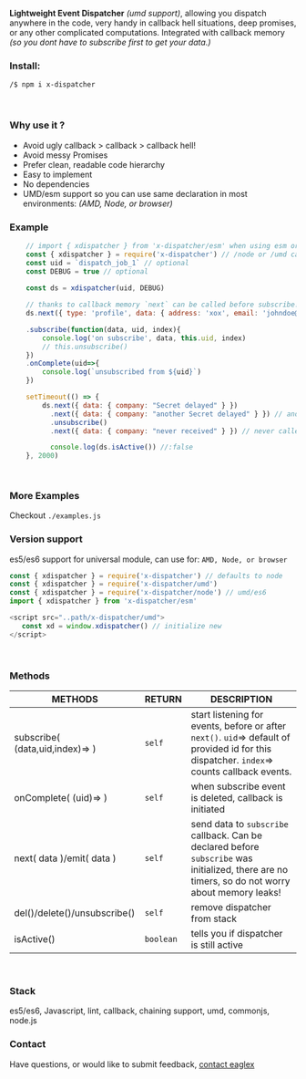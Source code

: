 
**Lightweight Event Dispatcher** _(umd support)_, allowing you dispatch anywhere in the code, very handy in callback hell situations, deep promises, or any other complicated computations. Integrated with callback memory  _(so you dont have to subscribe first to get your data.)_
&nbsp;
&nbsp;

### Install:
```shell
/$ npm i x-dispatcher
```
&nbsp;
&nbsp;


### Why use it ?
* Avoid ugly callback > callback > callback hell!
* Avoid messy Promises
* Prefer clean, readable code hierarchy
* Easy to implement
* No dependencies
* UMD/esm support so you can use same declaration in most environments: *(AMD, Node, or browser)*
&nbsp;
&nbsp;


### Example
```js
    // import { xdispatcher } from 'x-dispatcher/esm' when using esm or ts
    const { xdispatcher } = require('x-dispatcher') // /node or /umd can also be used 
    const uid = `dispatch_job_1` // optional
    const DEBUG = true // optional
  
    const ds = xdispatcher(uid, DEBUG)

    // thanks to callback memory `next` can be called before subscribe!
    ds.next({ type: 'profile', data: { address: 'xox', email: 'johndoe@email.xo', name: 'John Doe', company: 'Anonymous' } })

    .subscribe(function(data, uid, index){
        console.log('on subscribe', data, this.uid, index)
        // this.unsubscribe() 
    })
    .onComplete(uid=>{
        console.log(`unsubscribed from ${uid}`)
    })

    setTimeout(() => {
        ds.next({ data: { company: "Secret delayed" } })
          .next({ data: { company: "another Secret delayed" } }) // and so on
          .unsubscribe()
          .next({ data: { company: "never received" } }) // never called

          console.log(ds.isActive()) //:false
    }, 2000)

  
```



### More Examples
Checkout  `./examples.js`
&nbsp;
&nbsp;



### Version support
es5/es6 support for universal module, can use for: `AMD, Node, or browser`

```js
const { xdispatcher } = require('x-dispatcher') // defaults to node
const { xdispatcher } = require('x-dispatcher/umd') 
const { xdispatcher } = require('x-dispatcher/node') // umd/es6 
import { xdispatcher } from 'x-dispatcher/esm' 

<script src="..path/x-dispatcher/umd">
   const xd = window.xdispatcher() // initialize new
</script>
```
&nbsp;
&nbsp;




### Methods

|METHODS                |RETURN                          |DESCRIPTION                         |
|----------------|-------------------------------|-----------------------------|
|subscribe( (data,uid,index)=> ) | `self` |start listening for events, before or after `next()`. `uid`=> default of provided id for this dispatcher. `index`=> counts callback events. |
|onComplete( (uid)=> ) | `self` |when subscribe event is deleted, callback is initiated |
|next( data )/emit( data ) | `self` |send data to `subscribe` callback. Can be declared before `subscribe` was initialized, there are no timers, so do not worry about memory leaks!  |
|del()/delete()/unsubscribe() | `self` |remove dispatcher from stack |
|isActive() | `boolean` |tells you if dispatcher is still active |
&nbsp;
&nbsp;




### Stack
es5/es6, Javascript, lint, callback, chaining support, umd, commonjs, node.js
&nbsp;
&nbsp;




### Contact
Have questions, or would like to submit feedback, [contact eaglex](https://eaglex.net/app/contact?product=x-dispatcher)


